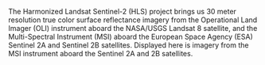 The Harmonized Landsat Sentinel-2 (HLS) project brings us 30 meter resolution true color surface reflectance imagery from the Operational Land Imager (OLI) instrument aboard the NASA/USGS Landsat 8 satellite, and the Multi-Spectral Instrument (MSI) aboard the European Space Agency (ESA) Sentinel 2A and Sentinel 2B satellites. Displayed here is imagery from the MSI instrument aboard the Sentinel 2A and 2B satellites.